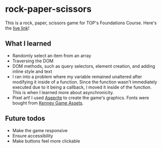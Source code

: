 # rock-paper-scissors

This is a rock, paper, scissors game for TOP's Foundations Course.
Here's the [live link](https://burntraisin.github.io/rock-paper-scissors/)!

## What I learned

* Randomly select an item from an array
* Traversing the DOM
* DOM methods, such as query selectors, element creation, and adding inline style and text
* I ran into a problem where my variable remained unaltered after modifying it inside of a function. Since the function wasn't immediately executed due to it being a callback, I moved it inside of the function. This is when I learned more about asynchronicity.
* Pixel art! I used [Aseprite](https://www.aseprite.org/) to create the game's graphics. Fonts were bought from [Kenney Game Assets](https://kenney.itch.io/kenney-game-assets).

## Future todos

* Make the game responsive
* Ensure accessibility
* Make buttons feel more clickable